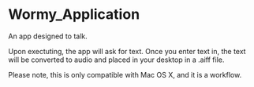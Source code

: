 # Wormy_Application
An app designed to talk.

Upon exectuting, the app will ask for text. Once you enter text in, the text will be converted to audio and placed in your desktop in a .aiff file.

Please note, this is only compatible with Mac OS X, and it is a workflow.
